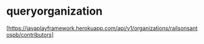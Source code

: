 # queryorganization

[https://javaplayframework.herokuapp.com/api/v1/organizations/railsonsantospb/contributors]
